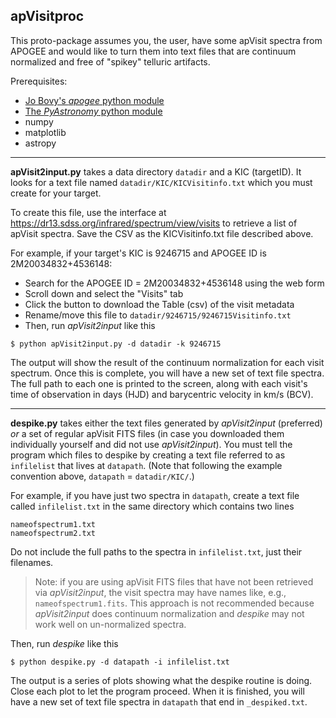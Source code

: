 ## apVisitproc

This proto-package assumes you, the user, have some apVisit spectra from
APOGEE and would like to turn them into text files that are continuum normalized 
and free of "spikey" telluric artifacts.

Prerequisites: 

* [Jo Bovy's *apogee* python module](https://github.com/jobovy/apogee)
* [The *PyAstronomy* python module](https://pyastronomy.readthedocs.io)
* numpy
* matplotlib
* astropy

---

**apVisit2input.py** takes a data directory `datadir` and a KIC (targetID).
It looks for a text file named `datadir/KIC/KICVisitinfo.txt` which you must
create for your target.

To create this file, use the interface at <https://dr13.sdss.org/infrared/spectrum/view/visits>
to retrieve a list of apVisit spectra. Save the CSV as the KICVisitinfo.txt file described above.

For example, if your target's KIC is 9246715 and APOGEE ID is 2M20034832+4536148:

* Search for the APOGEE ID = 2M20034832+4536148 using the web form
* Scroll down and select the "Visits" tab
* Click the button to download the Table (csv) of the visit metadata
* Rename/move this file to `datadir/9246715/9246715Visitinfo.txt`
* Then, run *apVisit2input* like this

`$ python apVisit2input.py -d datadir -k 9246715`

The output will show the result of the continuum normalization for each visit spectrum.
Once this is complete, you will have a new set of text file spectra.
The full path to each one is printed to the screen, along with each visit's time
of observation in days (HJD) and barycentric velocity in km/s (BCV).

---

**despike.py** takes either the text files generated by *apVisit2input* (preferred) *or* a set
of regular apVisit FITS files (in case you downloaded them individually yourself
and did not use *apVisit2input*). You must tell the program which files to despike 
by creating a text file referred to as `infilelist` that lives at `datapath`.
(Note that following the example convention above, `datapath` = `datadir/KIC/`.)

For example, if you have just two spectra in `datapath`, create a text file
called `infilelist.txt` in the same directory which contains two lines

    nameofspectrum1.txt
    nameofspectrum2.txt

Do not include the full paths to the spectra in `infilelist.txt`, just their filenames.

> Note: if you are using apVisit FITS files that have not been retrieved via *apVisit2input*,
the visit spectra may have names like, e.g., `nameofspectrum1.fits`.
This approach is not recommended because *apVisit2input* does continuum normalization
and *despike* may not work well on un-normalized spectra.

Then, run *despike* like this

`$ python despike.py -d datapath -i infilelist.txt`

The output is a series of plots showing what the despike routine is doing.
Close each plot to let the program proceed. When it is finished, you will have
a new set of text file spectra in `datapath` that end in `_despiked.txt`.
